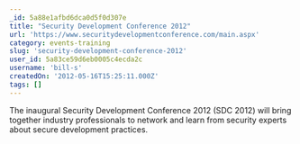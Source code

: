 ```yaml
---
_id: 5a88e1afbd6dca0d5f0d307e
title: "Security Development Conference 2012"
url: 'https://www.securitydevelopmentconference.com/main.aspx'
category: events-training
slug: 'security-development-conference-2012'
user_id: 5a83ce59d6eb0005c4ecda2c
username: 'bill-s'
createdOn: '2012-05-16T15:25:11.000Z'
tags: []
---
```


The inaugural Security Development Conference 2012 (SDC 2012) will bring together industry professionals to network and learn from security experts about secure development practices.
